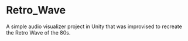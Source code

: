 # Retro_Wave
A simple audio visualizer project in Unity that was improvised to recreate the Retro Wave of the 80s.
